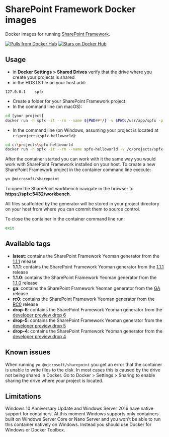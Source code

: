 # SharePoint Framework Docker images

Docker images for running [SharePoint Framework](https://github.com/SharePoint/sp-dev-docs).


[![Pulls from Docker Hub](https://img.shields.io/docker/pulls/waldekm/spfx.svg)](https://hub.docker.com/r/waldekm/spfx)
[![Stars on Docker Hub](https://img.shields.io/docker/stars/waldekm/spfx.svg)](https://hub.docker.com/r/waldekm/spfx)

## Usage

- in **Docker Settings > Shared Drives** verify that the drive where you create your projects is shared
- in the HOSTS file on your host add:

```text
127.0.0.1    spfx
```

- Create a folder for your SharePoint Framework project
- In the command line (on macOS):

```sh
cd [your project]
docker run -h spfx -it --rm --name ${PWD##*/} -v $PWD:/usr/app/spfx -p 5432:5432 -p 4321:4321 -p 35729:35729 waldekm/spfx
```

- In the command line (on Windows, assuming your project is located at `c:\projects\spfx-helloworld`):

```sh
cd c:\projects\spfx-helloworld
docker run -h spfx -it --rm --name spfx-helloworld -v /c/projects/spfx-helloworld:/usr/app/spfx -p 5432:5432 -p 4321:4321 -p 35729:35729 waldekm/spfx
```

After the container started you can work with it the same way you would work with SharePoint Framework installed on your host. To create a new SharePoint Framework project in the container command line execute:

```sh
yo @microsoft/sharepoint
```

To open the SharePoint workbench navigate in the browser to **https://spfx:5432/workbench**.

All files scaffolded by the generator will be stored in your project directory on your host from where you can commit them to source control.

To close the container in the container command line run:

```sh
exit
```

## Available tags

- **latest**: contains the SharePoint Framework Yeoman generator from the [1.1.1](https://github.com/SharePoint/sp-dev-docs/wiki/Release-Notes---Extensions-Dev-Preview-Drop-1) release
- **1.1.1**: contains the SharePoint Framework Yeoman generator from the [1.1.1](https://github.com/SharePoint/sp-dev-docs/wiki/Release-Notes---Extensions-Dev-Preview-Drop-1) release
- **1.1.0**: contains the SharePoint Framework Yeoman generator from the [1.1.0](https://github.com/SharePoint/sp-dev-docs/wiki/Release-Notes---Extensions-Dev-Preview-Drop-1) release
- **ga**: contains the SharePoint Framework Yeoman generator from the [GA](https://github.com/SharePoint/sp-dev-docs/wiki/Release-Notes-GA) release
- **rc0**: contains the SharePoint Framework Yeoman generator from the [RC0](https://github.com/SharePoint/sp-dev-docs/wiki/Release-Notes-RC0) release
- **drop-6**: contains the SharePoint Framework Yeoman generator from the [developer preview drop 6](https://github.com/SharePoint/sp-dev-docs/wiki/Release-Notes-Drop-6)
- **drop-5**: contains the SharePoint Framework Yeoman generator from the [developer preview drop 5](https://github.com/SharePoint/sp-dev-docs/wiki/Release-Notes-Drop-5)
- **drop-4**: contains the SharePoint Framework Yeoman generator from the [developer preview drop 4](https://github.com/SharePoint/sp-dev-docs/wiki/Release-Notes-Drop-4-and-MDL2)

## Known issues

When running `yo @microsoft/sharepoint` you get an error that the container is unable to write files to the disk. In most cases this is caused by the drive not being shared in Docker. Go to Docker > Settings > Sharing to enable sharing the drive where your project is located.

## Limitations

Windows 10 Anniversary Update and Windows Server 2016 have native support for containers. At this moment Windows supports only containers built on Windows Server Core or Nano Server and you won't be able to run this container natively on Windows. Instead you should use Docker for Windows or Docker Toolbox.
